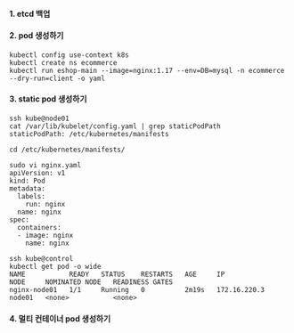 #### 1. etcd 백업 ####


#### 2. pod 생성하기 ####
```
kubectl config use-context k8s
kubectl create ns ecommerce
kubectl run eshop-main --image=nginx:1.17 --env=DB=mysql -n ecommerce --dry-run=client -o yaml
```


#### 3. static pod 생성하기 ####
```
ssh kube@node01
cat /var/lib/kubelet/config.yaml | grep staticPodPath
staticPodPath: /etc/kubernetes/manifests

cd /etc/kubernetes/manifests/

sudo vi nginx.yaml
apiVersion: v1
kind: Pod
metadata:
  labels:
    run: nginx
  name: nginx
spec:
  containers:
  - image: nginx
    name: nginx

ssh kube@control
kubectl get pod -o wide
NAME           READY   STATUS    RESTARTS   AGE     IP             NODE     NOMINATED NODE   READINESS GATES
nginx-node01   1/1     Running   0          2m19s   172.16.220.3   node01   <none>           <none>
```


#### 4. 멀티 컨테이너 pod 생성하기 ####
